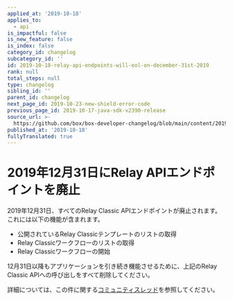 ```yaml
---
applied_at: '2019-10-18'
applies_to:
  - api
is_impactful: false
is_new_feature: false
is_index: false
category_id: changelog
subcategory_id: ''
id: 2019-10-18-relay-api-endpoints-will-eol-on-december-31st-2019
rank: null
total_steps: null
type: changelog
sibling_id: ''
parent_id: changelog
next_page_id: 2019-10-23-new-shield-error-code
previous_page_id: 2019-10-17-java-sdk-v2390-release
source_url: >-
  https://github.com/box/box-developer-changelog/blob/main/content/2019/10-18-relay-api-endpoints-will-eol-on-december-31st-2019.md
published_at: '2019-10-18'
fullyTranslated: true
---
```

# 2019年12月31日にRelay APIエンドポイントを廃止

2019年12月31日、すべてのRelay Classic APIエンドポイントが廃止されます。これには以下の機能が含まれます。

* 公開されているRelay Classicテンプレートのリストの取得
* Relay Classicワークフローのリストの取得
* Relay Classicワークフローの開始

12月31日以降もアプリケーションを引き続き機能させるために、上記のRelay Classic APIへの呼び出しをすべて削除してください。

詳細については、この件に関する[コミュニティスレッド](https://community.box.com/t5/Platform-and-Development-Forum/Relay-Classic-APIs-to-EOL-on-December-31st-2019/m-p/77729#M7276)を参照してください。
